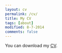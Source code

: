 ```yaml
---
layout: cv
permalink: /cv/
title: My CV
tags: [about]
modified: 8-7-2014
comments: false
---
```


You can download my <a href="https://cagatayisil.github.io/CV_cagatayisil.pdf" target="_blank">CV</a>.

